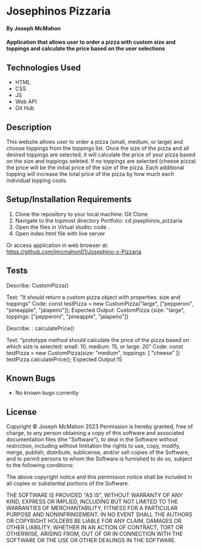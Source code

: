 # Josephinos Pizzaria

#### By Joseph McMahon

#### Application that allows user to order a pizza with custom size and toppings and calculate the price based on the user selections 

## Technologies Used

* HTML
* CSS
* JS
* Web API
* Git Hub


## Description

This website allows user to order a pizza (small, medium, or large) and choose toppings from the toppings list. Once the size of the pizza and all desired toppings are selected, it will calculate the price of your pizza based on the size and toppings seleted. If no toppings are selected (cheese pizza) the price will be the initial price of the size of the pizza. Each additional topping will increase the total price of the pizza by how much each individual topping costs.
## Setup/Installation Requirements

1. Clone the repository to your local machine: 
Git Clone
2. Navigate to the topmost directory Portfolio:
cd josephinos_pizzaria
3. Open the files in Virtual studio:
code .
4. Open index.html file with live server

Or access application in web browser at: 
https://github.com/jmcmahon01/Josephino-s-Pizzaria

## Tests
Describe: CustomPizza()

Test: "It should return a custom pizza object with properties: size and toppings"
Code: const testPizza = new CustomPizza("large", ["pepperoni", "pineapple", "jalapeńo"]);
Expected Output: CustomPizza {size: "large", toppings: ["pepperoni", "pineapple", "jalapeńo"]}

Describe: : calculatePrice()

Test: "prototype method should calculate the price of the pizza based on which size is selected: small: 10, medium: 15, or large: 20"
Code: const testPizza = new CustomPizza(size: "medium", toppings: [ "cheese" ])
      testPizza.calculatePrice(); 
Expected Output:15















## Known Bugs

* No known bugs currently


## License
Copyright © Joseph McMahon 2023
Permission is hereby granted, free of charge, to any person obtaining a copy
of this software and associated documentation files (the "Software"), to deal
in the Software without restriction, including without limitation the rights
to use, copy, modify, merge, publish, distribute, sublicense, and/or sell
copies of the Software, and to permit persons to whom the Software is
furnished to do so, subject to the following conditions:

The above copyright notice and this permission notice shall be included in all
copies or substantial portions of the Software.

THE SOFTWARE IS PROVIDED "AS IS", WITHOUT WARRANTY OF ANY KIND, EXPRESS OR
IMPLIED, INCLUDING BUT NOT LIMITED TO THE WARRANTIES OF MERCHANTABILITY,
FITNESS FOR A PARTICULAR PURPOSE AND NONINFRINGEMENT. IN NO EVENT SHALL THE
AUTHORS OR COPYRIGHT HOLDERS BE LIABLE FOR ANY CLAIM, DAMAGES OR OTHER
LIABILITY, WHETHER IN AN ACTION OF CONTRACT, TORT OR OTHERWISE, ARISING FROM,
OUT OF OR IN CONNECTION WITH THE SOFTWARE OR THE USE OR OTHER DEALINGS IN THE
SOFTWARE.

